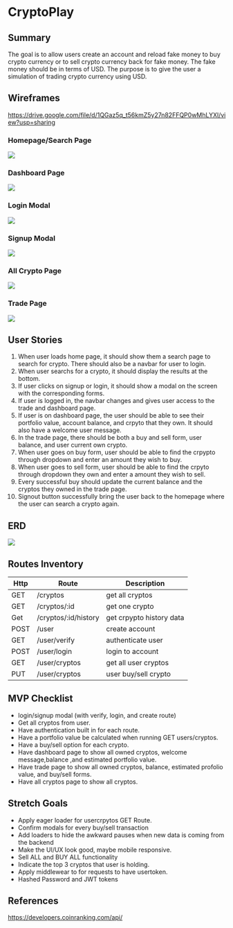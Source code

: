 # CryptoPlay

## Summary

The goal is to allow users create an account and reload fake money to buy crypto currency or to sell crypto currency back for fake money. The fake money should be in terms of USD. The purpose is to give the user a simulation of trading crypto currency using USD.

## Wireframes
https://drive.google.com/file/d/1QGaz5q_t56kmZ5y27n82FFQP0wMhLYXl/view?usp=sharing

### Homepage/Search Page
<img src="https://github.com/JasonOuyang8000/Crypto-Exchange-Backend/blob/master/wireframes/Homepage.JPG">

### Dashboard Page
<img src="https://github.com/JasonOuyang8000/Crypto-Exchange-Backend/blob/master/wireframes/Dashboard Page.JPG">

### Login Modal
<img src="https://github.com/JasonOuyang8000/Crypto-Exchange-Backend/blob/master/wireframes/LoginForm.JPG">

### Signup Modal

<img src="https://github.com/JasonOuyang8000/Crypto-Exchange-Backend/blob/master/wireframes/SignupForm.JPG">

### All Crypto Page
<img src="https://github.com/JasonOuyang8000/Crypto-Exchange-Backend/blob/master/wireframes/AllCryptoPage.JPG">

### Trade Page
<img src="https://github.com/JasonOuyang8000/Crypto-Exchange-Backend/blob/master/wireframes/Tradepage.JPG">

## User Stories

1. When user loads home page, it should show them a search page to search for crypto. There should also be a navbar for user to login. 
2. When user searchs for a crypto, it should display the results at the bottom. 
3. If user clicks on signup or login, it should show a modal on the screen with the corresponding forms.
4. If user is logged in, the navbar changes and gives user access to the trade and dashboard page.
5. If user is on dashboard page, the user should be able to see their portfolio value, account balance, and crpyto that they own. It should also have a welcome user message.
6. In the trade page, there should be both a buy and sell form, user balance, and user current own crypto. 
7. When user goes on buy form, user should be able to find the crpypto through dropdown and enter an amount they wish to buy.
8. When user goes to sell form, user should be able to find the crpyto through dropdown they own and enter a amount they wish to sell. 
9. Every successful buy should update the current balance and the cryptos they owned in the trade page.
10. Signout button successfully bring the user back to the homepage where the user can search a crypto again. 

## ERD

<img src="https://github.com/JasonOuyang8000/Crypto-Exchange-Backend/blob/master/erd/erd_one.JPG">

## Routes Inventory

| Http | Route | Description |
|------|-------|-------------|
|   GET   |  /cryptos     |  get all cryptos |
|   GET  |   /cryptos/:id  |   get one crypto |
|   Get  |   /cryptos/:id/history | get crpypto history data|
|   POST   |  /user |  create account|
|   GET  |  /user/verify |  authenticate user|
|   POST   |  /user/login|   login to account|
|   GET   |  /user/cryptos|   get all user cryptos|
|   PUT  |  /user/cryptos |  user buy/sell crypto|


## MVP Checklist
* login/signup modal (with verify, login, and create route)
* Get all cryptos from user.
* Have authentication built in for each route.
* Have a portfolio value be calculated when running GET users/cryptos.
* Have a buy/sell option for each crypto.
* Have dashboard page to show all owned cryptos, welcome message,balance ,and estimated portfolio value.
* Have trade page to show all owned cryptos, balance, estimated profolio value, and buy/sell forms.
* Have all cryptos page to show all cryptos.

## Stretch Goals
* Apply eager loader for usercrpytos GET Route.
* Confirm modals for every buy/sell transaction
* Add loaders to hide the awkward pauses when new data is coming from the backend
* Make the UI/UX look good, maybe mobile responsive.
* Sell ALL and BUY ALL functionality 
* Indicate the top 3 cryptos that user is holding.
* Apply middlewear to for requests to have usertoken.
* Hashed Password and JWT tokens 

## References
https://developers.coinranking.com/api/


